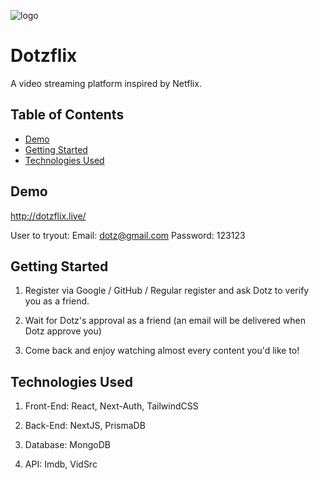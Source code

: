 
![logo](https://github.com/ToiznerD/dotzflix/assets/111242881/75621dfc-c4ad-4c8b-b426-9ce4cf77ad8e)
# Dotzflix

A video streaming platform inspired by Netflix.

## Table of Contents

- [Demo](#demo)
- [Getting Started](#getting-started)
- [Technologies Used](#technologies-used)


## Demo

http://dotzflix.live/

User to tryout:
Email: dotz@gmail.com
Password: 123123

## Getting Started

1. Register via Google / GitHub / Regular register and ask Dotz to verify you as a friend.

2. Wait for Dotz's approval as a friend (an email will be delivered when Dotz approve you)

3. Come back and enjoy watching almost every content you'd like to!

## Technologies Used

1. Front-End: React, Next-Auth, TailwindCSS

2. Back-End: NextJS, PrismaDB

3. Database: MongoDB

4. API: Imdb, VidSrc
